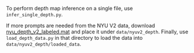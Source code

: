 To perform depth map inference on a single file, use `infer_single_depth.py`.

If more prompts are needed from the NYU V2 data, download 
[nyu_depth_v2_labeled.mat](https://cs.nyu.edu/~fergus/datasets/nyu_depth_v2.html)
and place it under `data/nyuv2_depth`. Finally, use `load_depth_data.py` in that directory to load
the data into `data/nyuv2_depth/loaded_data`.
